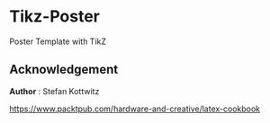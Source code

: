 # Tikz-Poster
Poster Template with TikZ


## Acknowledgement
 **Author** : Stefan Kottwitz
 
 https://www.packtpub.com/hardware-and-creative/latex-cookbook

